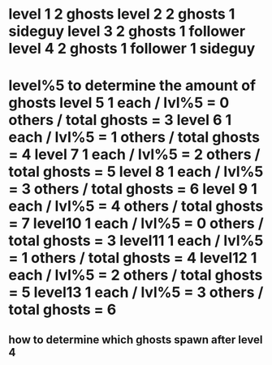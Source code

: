 level 1  2 ghosts
level 2  2 ghosts 1 sideguy
level 3  2 ghosts 1 follower
level 4  2 ghosts 1 follower 1 sideguy
======================================
level%5 to determine the amount of ghosts
level 5 1 each / lvl%5 = 0 others / total ghosts = 3
level 6 1 each / lvl%5 = 1 others / total ghosts = 4
level 7 1 each / lvl%5 = 2 others / total ghosts = 5
level 8 1 each / lvl%5 = 3 others / total ghosts = 6
level 9 1 each / lvl%5 = 4 others / total ghosts = 7
level10 1 each / lvl%5 = 0 others / total ghosts = 3
level11 1 each / lvl%5 = 1 others / total ghosts = 4
level12 1 each / lvl%5 = 2 others / total ghosts = 5
level13 1 each / lvl%5 = 3 others / total ghosts = 6
=======================================
how to determine which ghosts spawn after level 4
---------------------------------------